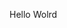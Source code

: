 Hello Wolrd












































































































































































































































































































































































































































































































































































































































































































































































































































































































































































































































































































































































































































































































































































































































































































































































































































































































































































































































































































































































































































































































































































































































































































































































































































































































































































































































































































































































































































































































































































































